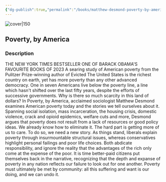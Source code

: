 ```yaml
---
{"dg-publish":true,"permalink":"/books/matthew-desmond-poverty-by-america/","title":"\"Poverty, by America\"","tags":["politics","sociopolitical","non-fiction"]}
---
```




![cover|150](http://books.google.com/books/content?id=gYN2EAAAQBAJ&printsec=frontcover&img=1&zoom=1&edge=curl&source=gbs_api)

## Poverty, by America

### Description

THE NEW YORK TIMES BESTSELLER ONE OF BARACK OBAMA'S FAVOURITE BOOKS OF 2023 A searing study of American poverty from the Pulitzer Prize-winning author of Evicted The United States is the richest country on earth, yet has more poverty than any other advanced democracy. One in seven Americans live below the poverty line, a line which hasn't shifted over the last fifty years, despite the efforts of successive governments. Why is there so much scarcity in this land of dollars? In Poverty, by America, acclaimed sociologist Matthew Desmond examines American poverty today and the stories we tell ourselves about it. Spanning social isolation, mass incarceration, the housing crisis, domestic violence, crack and opioid epidemics, welfare cuts and more, Desmond argues that poverty does not result from a lack of resources or good policy ideas. We already know how to eliminate it. The hard part is getting more of us to care. To do so, we need a new story. As things stand, liberals explain poverty through insurmountable structural issues, whereas conservatives highlight personal failings and poor life choices. Both abdicate responsibility, and ignore the reality that the advantages of the rich only come at the expense of the poor. It is time better-paid citizens put themselves back in the narrative, recognizing that the depth and expanse of poverty in any nation reflects our failure to look out for one another. Poverty must ultimately be met by community: all this suffering and want is our doing, and we can undo it.
```